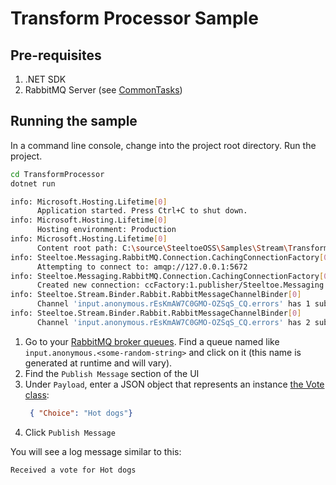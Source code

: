 ﻿# Transform Processor Sample

## Pre-requisites

1. .NET SDK
1. RabbitMQ Server (see [CommonTasks](../../CommonTasks.md#rabbitmq))

## Running the sample

In a command line console, change into the project root directory. Run the project.

```bash
cd TransformProcessor
dotnet run 

info: Microsoft.Hosting.Lifetime[0]
      Application started. Press Ctrl+C to shut down.
info: Microsoft.Hosting.Lifetime[0]
      Hosting environment: Production
info: Microsoft.Hosting.Lifetime[0]
      Content root path: C:\source\SteeltoeOSS\Samples\Stream\TransformProcessor
info: Steeltoe.Messaging.RabbitMQ.Connection.CachingConnectionFactory[0]
      Attempting to connect to: amqp://127.0.0.1:5672
info: Steeltoe.Messaging.RabbitMQ.Connection.CachingConnectionFactory[0]
      Created new connection: ccFactory:1.publisher/Steeltoe.Messaging.RabbitMQ.Connection.SimpleConnection
info: Steeltoe.Stream.Binder.Rabbit.RabbitMessageChannelBinder[0]
      Channel 'input.anonymous.rEsKmAW7C0GMO-OZSqS_CQ.errors' has 1 subscriber(s).
info: Steeltoe.Stream.Binder.Rabbit.RabbitMessageChannelBinder[0]
      Channel 'input.anonymous.rEsKmAW7C0GMO-OZSqS_CQ.errors' has 2 subscriber(s).
```

1. Go to your [RabbitMQ broker queues](http://localhost:15672/#/queues). Find a queue named like `input.anonymous.<some-random-string>` and click on it (this name is generated at runtime and will vary).
1. Find the `Publish Message` section of the UI
1. Under `Payload`, enter a JSON object that represents an instance [the Vote class](./Vote.cs):
   ```json
    { "Choice": "Hot dogs"}
   ```
1. Click `Publish Message`

You will see a log message similar to this:

```bash
Received a vote for Hot dogs
```
